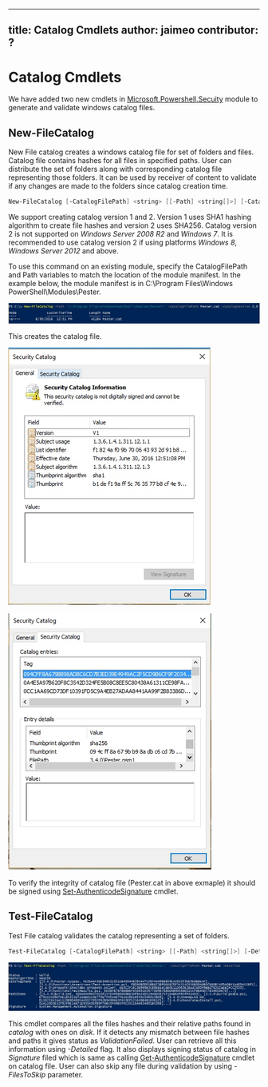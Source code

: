 
---
title: Catalog Cmdlets
author:  jaimeo
contributor: ?
---

<!-- Loc Comment: Please fix the metadata above as it is not rendering correctly in live page and blocking localization. -->

# Catalog Cmdlets  

We have added two new cmdlets in [Microsoft.Powershell.Secuity](https://technet.microsoft.com/en-us/library/hh847877.aspx) module to generate and validate windows catalog files.  

New-FileCatalog 
--------------------------------

New File catalog creates a windows catalog file for set of folders and files. Catalog file contains hashes for all files in specified paths. User can distribute the set of folders along with corresponding catalog file representing those folders. It can be used by receiver of content to validate if any changes are made to the folders since catalog creation time.    

```PowerShell
New-FileCatalog [-CatalogFilePath] <string> [[-Path] <string[]>] [-CatalogVersion <int>] [-WhatIf] [-Confirm] [<CommonParameters>]
```
We support creating catalog version 1 and 2. Version 1 uses SHA1 hashing algorithm to create file hashes and version 2 uses SHA256. Catalog version 2 is not supported on *Windows Server 2008 R2* and *Windows 7*. It is recommended to use catalog version 2 if using platforms *Windows 8*, *Windows Server 2012* and above.  

To use this command on an existing module, specify the CatalogFilePath and Path variables to match the location of the module manifest. In the example below, the module manifest is in C:\Program Files\Windows PowerShell\Modules\Pester. 

![](../../images/NewFileCatalog.jpg)

This creates the catalog file. 

![](../../images/CatalogFile1.jpg)  

![](../../images/CatalogFile2.jpg) 

To verify the integrity of catalog file (Pester.cat in above exmaple) it should be signed using [Set-AuthenticodeSignature](https://technet.microsoft.com/library/hh849819.aspx) cmdlet.   


Test-FileCatalog 
--------------------------------

Test File catalog validates the catalog representing a set of folders. 

```PowerShell
Test-FileCatalog [-CatalogFilePath] <string> [[-Path] <string[]>] [-Detailed] [-FilesToSkip <string[]>] [-WhatIf] [-Confirm] [<CommonParameters>]
```

![](../../images/TestFileCatalog.jpg)

This cmdlet compares all the files hashes and their relative paths found in *catalog* with ones on *disk*. If it detects any mismatch between file hashes and paths it gives status as *ValidationFailed*. User can retrieve all this information using *-Detailed* flag. It also displays signing status of catalog in *Signature* filed which is same as calling [Get-AuthenticodeSignature](https://technet.microsoft.com/en-us/library/hh849805.aspx) cmdlet on catalog file. 
User can also skip any file during validation by using *-FilesToSkip* parameter. 

